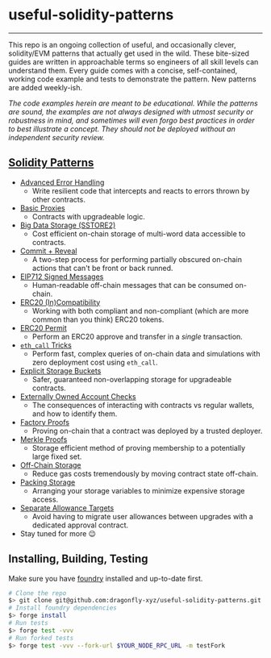 # useful-solidity-patterns
---
This repo is an ongoing collection of useful, and occasionally clever, solidity/EVM patterns that actually get used in the wild. These bite-sized guides are written in approachable terms so engineers of all skill levels can understand them. Every guide comes with a concise, self-contained, working code example and tests to demonstrate the pattern. New patterns are added weekly-ish.

*The code examples herein are meant to be educational. While the patterns are sound, the examples are not always designed with utmost security or robustness in mind, and sometimes will even forgo best practices in order to best illustrate a concept. They should not be deployed without an independent security review.*

## [Solidity Patterns](./patterns)
- [Advanced Error Handling](./patterns/error-handling)
    - Write resilient code that intercepts and reacts to errors thrown by other contracts.
- [Basic Proxies](./patterns/basic-proxies)
    - Contracts with upgradeable logic.
- [Big Data Storage (SSTORE2)](./patterns/big-data-storage)
    - Cost efficient on-chain storage of multi-word data accessible to contracts.
- [Commit + Reveal](./patterns/commit-reveal)
    - A two-step process for performing partially obscured on-chain actions that can't be front or back runned.
- [EIP712 Signed Messages](./patterns/eip712-signed-messages)
    - Human-readable off-chain messages that can be consumed on-chain.
- [ERC20 (In)Compatibility](./patterns/erc20-compatibility)
    - Working with both compliant and non-compliant (which are more common than you think) ERC20 tokens.
- [ERC20 Permit](./patterns/erc20-permit)
    - Perform an ERC20 approve and transfer in a *single* transaction.
- [`eth_call` Tricks](./patterns/eth_call-tricks)
    - Perform fast, complex queries of on-chain data and simulations with zero deployment cost using `eth_call`.
- [Explicit Storage Buckets](./patterns/explicit-storage-buckets)
    - Safer, guaranteed non-overlapping storage for upgradeable contracts.
- [Externally Owned Account Checks](./patterns/eoa-checks)
    - The consequences of interacting with contracts vs regular wallets, and how to identify them.
- [Factory Proofs](./patterns/factory-proofs)
    - Proving on-chain that a contract was deployed by a trusted deployer.
- [Merkle Proofs](./patterns/merkle-proofs)
    - Storage efficient method of proving membership to a potentially large fixed set.
- [Off-Chain Storage](./patterns/off-chain-storage)
    - Reduce gas costs tremendously by moving contract state off-chain.
- [Packing Storage](./patterns/packing-storage)
    - Arranging your storage variables to minimize expensive storage access.
- [Separate Allowance Targets](./patterns/separate-allowance-targets/)
    - Avoid having to migrate user allowances between upgrades with a dedicated approval contract.
- Stay tuned for more 😉

## Installing, Building, Testing

Make sure you have [foundry](https://book.getfoundry.sh/getting-started/installation) installed and up-to-date first.

```bash
# Clone the repo
$> git clone git@github.com:dragonfly-xyz/useful-solidity-patterns.git
# Install foundry dependencies
$> forge install
# Run tests
$> forge test -vvv
# Run forked tests
$> forge test -vvv --fork-url $YOUR_NODE_RPC_URL -m testFork
```
